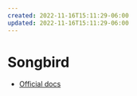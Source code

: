 ```yaml
---
created: 2022-11-16T15:11:29-06:00
updated: 2022-11-16T15:11:29-06:00
---
```

# Songbird

- [Official docs](https://docs.flare.network/)
